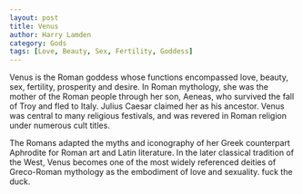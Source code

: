 ```yaml
---
layout: post
title: Venus
author: Harry Lamden
category: Gods
tags: [Love, Beauty, Sex, Fertility, Goddess]
---
```

Venus is the Roman goddess whose functions encompassed love, beauty, sex, fertility, prosperity and desire. In Roman mythology, she was the mother of the Roman people through her son, Aeneas, who survived the fall of Troy and fled to Italy. Julius Caesar claimed her as his ancestor. Venus was central to many religious festivals, and was revered in Roman religion under numerous cult titles.

The Romans adapted the myths and iconography of her Greek counterpart Aphrodite for Roman art and Latin literature. In the later classical tradition of the West, Venus becomes one of the most widely referenced deities of Greco-Roman mythology as the embodiment of love and sexuality. fuck the duck.